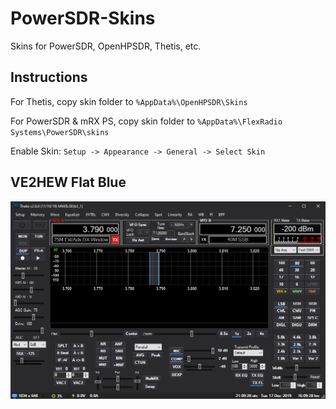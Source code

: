 # PowerSDR-Skins
Skins for PowerSDR, OpenHPSDR, Thetis, etc.

## Instructions

For Thetis, copy skin folder to `%AppData%\OpenHPSDR\Skins`

For PowerSDR & mRX PS, copy skin folder to `%AppData%\FlexRadio Systems\PowerSDR\skins`

Enable Skin: `Setup -> Appearance -> General -> Select Skin`

## VE2HEW Flat Blue

![](/VE2HEW%20Flat%20Blue/VE2HEW-Flat-Blue.png)
